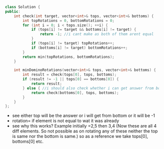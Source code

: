 ```cpp
class Solution {
public:
    int check(int target, vector<int>& tops, vector<int>& bottoms) {
        int topRotations = 0, bottomRotations = 0;
        for (int i = 0; i < tops.size(); ++i) {
            if (tops[i] != target && bottoms[i] != target) {
                return -1; //i cant make as both of them arent equal
            }
            if (tops[i] != target) topRotations++;
            if (bottoms[i] != target) bottomRotations++;
        }
        return min(topRotations, bottomRotations);
    }

    int minDominoRotations(vector<int>& tops, vector<int>& bottoms) {
        int result = check(tops[0], tops, bottoms);
        if (result != -1 || tops[0] == bottoms[0]) {
            return result;
        } else { //i should also check whether i can get answer from bottom
            return check(bottoms[0], tops, bottoms);
        }
    }
};

```
- see either top will be the answer or i will get from bottom or it will be -1
- rotation= if element is not equal to wat it was already
- see why this works? Example initially =2,5 then 3,4 (Now these are all 4 diff elements. So not possible as on rotating any of these neither the top is same nor the bottom is same.) so as a reference we take tops[0], bottoms[0] etc.
